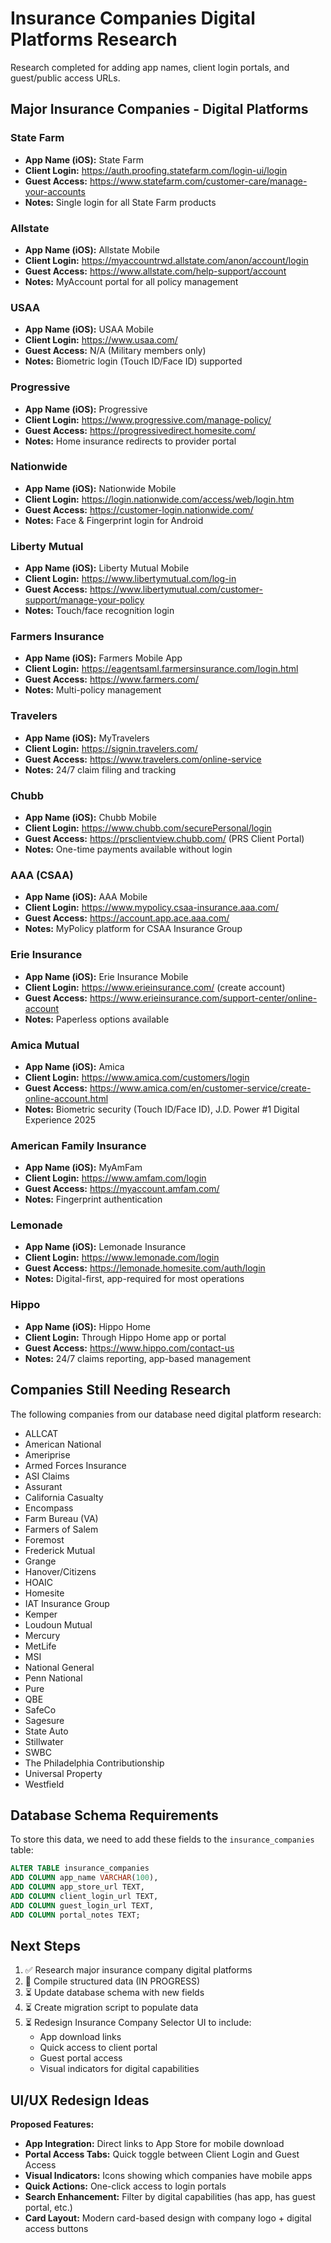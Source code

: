 # Insurance Companies Digital Platforms Research

Research completed for adding app names, client login portals, and guest/public access URLs.

## Major Insurance Companies - Digital Platforms

### State Farm
- **App Name (iOS):** State Farm
- **Client Login:** https://auth.proofing.statefarm.com/login-ui/login
- **Guest Access:** https://www.statefarm.com/customer-care/manage-your-accounts
- **Notes:** Single login for all State Farm products

### Allstate
- **App Name (iOS):** Allstate Mobile
- **Client Login:** https://myaccountrwd.allstate.com/anon/account/login
- **Guest Access:** https://www.allstate.com/help-support/account
- **Notes:** MyAccount portal for all policy management

### USAA
- **App Name (iOS):** USAA Mobile
- **Client Login:** https://www.usaa.com/
- **Guest Access:** N/A (Military members only)
- **Notes:** Biometric login (Touch ID/Face ID) supported

### Progressive
- **App Name (iOS):** Progressive
- **Client Login:** https://www.progressive.com/manage-policy/
- **Guest Access:** https://progressivedirect.homesite.com/
- **Notes:** Home insurance redirects to provider portal

### Nationwide
- **App Name (iOS):** Nationwide Mobile
- **Client Login:** https://login.nationwide.com/access/web/login.htm
- **Guest Access:** https://customer-login.nationwide.com/
- **Notes:** Face & Fingerprint login for Android

### Liberty Mutual
- **App Name (iOS):** Liberty Mutual Mobile
- **Client Login:** https://www.libertymutual.com/log-in
- **Guest Access:** https://www.libertymutual.com/customer-support/manage-your-policy
- **Notes:** Touch/face recognition login

### Farmers Insurance
- **App Name (iOS):** Farmers Mobile App
- **Client Login:** https://eagentsaml.farmersinsurance.com/login.html
- **Guest Access:** https://www.farmers.com/
- **Notes:** Multi-policy management

### Travelers
- **App Name (iOS):** MyTravelers
- **Client Login:** https://signin.travelers.com/
- **Guest Access:** https://www.travelers.com/online-service
- **Notes:** 24/7 claim filing and tracking

### Chubb
- **App Name (iOS):** Chubb Mobile
- **Client Login:** https://www.chubb.com/securePersonal/login
- **Guest Access:** https://prsclientview.chubb.com/ (PRS Client Portal)
- **Notes:** One-time payments available without login

### AAA (CSAA)
- **App Name (iOS):** AAA Mobile
- **Client Login:** https://www.mypolicy.csaa-insurance.aaa.com/
- **Guest Access:** https://account.app.ace.aaa.com/
- **Notes:** MyPolicy platform for CSAA Insurance Group

### Erie Insurance
- **App Name (iOS):** Erie Insurance Mobile
- **Client Login:** https://www.erieinsurance.com/ (create account)
- **Guest Access:** https://www.erieinsurance.com/support-center/online-account
- **Notes:** Paperless options available

### Amica Mutual
- **App Name (iOS):** Amica
- **Client Login:** https://www.amica.com/customers/login
- **Guest Access:** https://www.amica.com/en/customer-service/create-online-account.html
- **Notes:** Biometric security (Touch ID/Face ID), J.D. Power #1 Digital Experience 2025

### American Family Insurance
- **App Name (iOS):** MyAmFam
- **Client Login:** https://www.amfam.com/login
- **Guest Access:** https://myaccount.amfam.com/
- **Notes:** Fingerprint authentication

### Lemonade
- **App Name (iOS):** Lemonade Insurance
- **Client Login:** https://www.lemonade.com/login
- **Guest Access:** https://lemonade.homesite.com/auth/login
- **Notes:** Digital-first, app-required for most operations

### Hippo
- **App Name (iOS):** Hippo Home
- **Client Login:** Through Hippo Home app or portal
- **Guest Access:** https://www.hippo.com/contact-us
- **Notes:** 24/7 claims reporting, app-based management

## Companies Still Needing Research

The following companies from our database need digital platform research:
- ALLCAT
- American National
- Ameriprise
- Armed Forces Insurance
- ASI Claims
- Assurant
- California Casualty
- Encompass
- Farm Bureau (VA)
- Farmers of Salem
- Foremost
- Frederick Mutual
- Grange
- Hanover/Citizens
- HOAIC
- Homesite
- IAT Insurance Group
- Kemper
- Loudoun Mutual
- Mercury
- MetLife
- MSI
- National General
- Penn National
- Pure
- QBE
- SafeCo
- Sagesure
- State Auto
- Stillwater
- SWBC
- The Philadelphia Contributionship
- Universal Property
- Westfield

## Database Schema Requirements

To store this data, we need to add these fields to the `insurance_companies` table:

```sql
ALTER TABLE insurance_companies
ADD COLUMN app_name VARCHAR(100),
ADD COLUMN app_store_url TEXT,
ADD COLUMN client_login_url TEXT,
ADD COLUMN guest_login_url TEXT,
ADD COLUMN portal_notes TEXT;
```

## Next Steps

1. ✅ Research major insurance company digital platforms
2. 🔄 Compile structured data (IN PROGRESS)
3. ⏳ Update database schema with new fields
4. ⏳ Create migration script to populate data
5. ⏳ Redesign Insurance Company Selector UI to include:
   - App download links
   - Quick access to client portal
   - Guest portal access
   - Visual indicators for digital capabilities

## UI/UX Redesign Ideas

**Proposed Features:**
- **App Integration:** Direct links to App Store for mobile download
- **Portal Access Tabs:** Quick toggle between Client Login and Guest Access
- **Visual Indicators:** Icons showing which companies have mobile apps
- **Quick Actions:** One-click access to login portals
- **Search Enhancement:** Filter by digital capabilities (has app, has guest portal, etc.)
- **Card Layout:** Modern card-based design with company logo + digital access buttons
